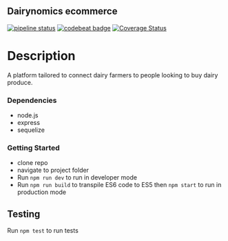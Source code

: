 ## Dairynomics ecommerce

[![pipeline status](https://gitlab.com/UjoNyawara/dn-ecommerce-backend/badges/develop/pipeline.svg)](https://gitlab.com/UjoNyawara/dn-ecommerce-backend/commits/develop) [![codebeat badge](https://codebeat.co/badges/418b3aac-9bdb-41ff-b4c4-07c467985446)](https://codebeat.co/projects/gitlab-com-ujonyawara-dn-ecommerce-backend-develop)
[![Coverage Status](https://coveralls.io/repos/gitlab/UjoNyawara/dn-ecommerce-backend/badge.svg?branch=develop)](https://coveralls.io/gitlab/UjoNyawara/dn-ecommerce-backend?branch=develop)

# Description

A platform tailored to connect dairy farmers to people looking to buy dairy produce.

### Dependencies

- node.js
- express
- sequelize

### Getting Started

- clone repo
- navigate to project folder
- Run `npm run dev` to run in developer mode
- Run `npm run build` to transpile ES6 code to ES5 then `npm start` to run in production mode

## Testing

Run `npm test` to run tests
